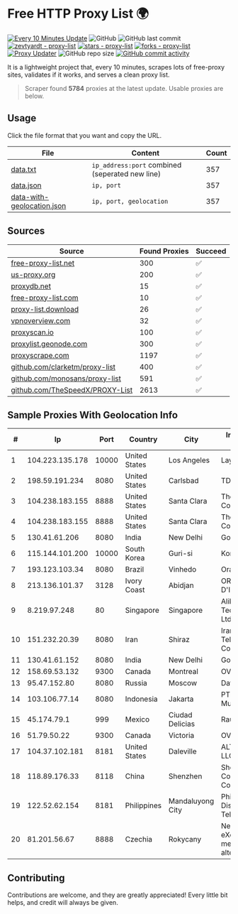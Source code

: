 
# Free HTTP Proxy List 🌍

[![Every 10 Minutes Update](https://github.com/mertguvencli/http-proxy-list/actions/workflows/main.yml/badge.svg?branch=main)](https://github.com/mertguvencli/http-proxy-list/actions/workflows/main.yml)
![GitHub](https://img.shields.io/github/license/mertguvencli/http-proxy-list)
![GitHub last commit](https://img.shields.io/github/last-commit/mertguvencli/http-proxy-list)
[![zevtyardt - proxy-list](https://img.shields.io/static/v1?label=zevtyardt&message=proxy-list&color=blue&logo=github)](https://github.com/zevtyardt/proxy-list "Go to GitHub repo")
[![stars - proxy-list](https://img.shields.io/github/stars/zevtyardt/proxy-list?style=social)](https://github.com/zevtyardt/proxy-list)
[![forks - proxy-list](https://img.shields.io/github/forks/zevtyardt/proxy-list?style=social)](https://github.com/zevtyardt/proxy-list)
[![Proxy Updater](https://github.com/zevtyardt/proxy-list/workflows/Proxy%20Updater/badge.svg)](https://github.com/zevtyardt/proxy-list/actions?query=workflow:"Proxy+Updater")
![GitHub repo size](https://img.shields.io/github/repo-size/zevtyardt/proxy-list)
[![GitHub commit activity](https://img.shields.io/github/commit-activity/m/zevtyardt/proxy-list?logo=commits)](https://github.com/zevtyardt/proxy-list/commits/main)

It is a lightweight project that, every 10 minutes, scrapes lots of free-proxy sites, validates if it works, and serves a clean proxy list.

> Scraper found **5784** proxies at the latest update. Usable proxies are below.

## Usage

Click the file format that you want and copy the URL.

|File|Content|Count|
|----|-------|-----|
|[data.txt](https://raw.githubusercontent.com/mertguvencli/http-proxy-list/main/proxy-list/data.txt)|`ip_address:port` combined (seperated new line)|357|
|[data.json](https://raw.githubusercontent.com/mertguvencli/http-proxy-list/main/proxy-list/data.json)|`ip, port`|357|
|[data-with-geolocation.json](https://raw.githubusercontent.com/mertguvencli/http-proxy-list/main/proxy-list/data-with-geolocation.json)|`ip, port, geolocation`|357|

## Sources

|Source|Found Proxies|Succeed|
|------|-------------|-------|
|[free-proxy-list.net](https://free-proxy-list.net)|300|✅|
|[us-proxy.org](https://www.us-proxy.org)|200|✅|
|[proxydb.net](http://proxydb.net)|15|✅|
|[free-proxy-list.com](https://free-proxy-list.com/?page=&port=&type%5B%5D=http&type%5B%5D=https&up_time=0&search=Search)|10|✅|
|[proxy-list.download](https://www.proxy-list.download/HTTP)|26|✅|
|[vpnoverview.com](https://vpnoverview.com/privacy/anonymous-browsing/free-proxy-servers)|32|✅|
|[proxyscan.io](https://www.proxyscan.io)|100|✅|
|[proxylist.geonode.com](https://proxylist.geonode.com/api/proxy-list?limit=300&page=1&sort_by=lastChecked&sort_type=desc&protocols=http,https)|300|✅|
|[proxyscrape.com](https://api.proxyscrape.com/v2/?request=displayproxies&protocol=http&timeout=10000&country=all&ssl=all&anonymity=all)|1197|✅|
|[github.com/clarketm/proxy-list](https://raw.githubusercontent.com/clarketm/proxy-list/master/proxy-list-raw.txt)|400|✅|
|[github.com/monosans/proxy-list](https://raw.githubusercontent.com/monosans/proxy-list/main/proxies/http.txt)|591|✅|
|[github.com/TheSpeedX/PROXY-List](https://raw.githubusercontent.com/TheSpeedX/PROXY-List/master/http.txt)|2613|✅|


## Sample Proxies With Geolocation Info

|#|Ip|Port|Country|City|Internet Service Provider|
|-|--|----|-------|----|-------------------------|
|1|104.223.135.178|10000|United States|Los Angeles|LayerHost|
|2|198.59.191.234|8080|United States|Carlsbad|TDS TELECOM|
|3|104.238.183.155|8888|United States|Santa Clara|The Constant Company|
|4|104.238.183.155|8888|United States|Santa Clara|The Constant Company|
|5|130.41.61.206|8080|India|New Delhi|Google LLC|
|6|115.144.101.200|10000|South Korea|Guri-si|Korea Telecom|
|7|193.123.103.34|8080|Brazil|Vinhedo|Oracle Corporation|
|8|213.136.101.37|3128|Ivory Coast|Abidjan|ORANGE COTE D'IVOIRE|
|9|8.219.97.248|80|Singapore|Singapore|Alibaba (US) Technology Co., Ltd.|
|10|151.232.20.39|8080|Iran|Shiraz|Iran Telecommunication Company PJS|
|11|130.41.61.152|8080|India|New Delhi|Google LLC|
|12|158.69.53.132|9300|Canada|Montreal|OVH SAS|
|13|95.47.152.80|8080|Russia|Moscow|Datacom|
|14|103.106.77.14|8080|Indonesia|Jakarta|PT Quantum Tera Multimedia|
|15|45.174.79.1|999|Mexico|Ciudad Delicias|Raul Duarte Urita|
|16|51.79.50.22|9300|Canada|Victoria|OVH SAS|
|17|104.37.102.181|8181|United States|Daleville|ALTIUS Broadband, LLC|
|18|118.89.176.33|8118|China|Shenzhen|Shenzhen Tencent Computer Systems Company Limited|
|19|122.52.62.154|8181|Philippines|Mandaluyong City|Philippine Long Distance Telephone Co.|
|20|81.201.56.67|8888|Czechia|Rokycany|Neutral Free eXchange members - FreeTel alternate|



## Contributing

Contributions are welcome, and they are greatly appreciated! Every
little bit helps, and credit will always be given.


